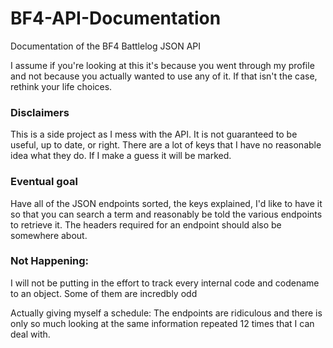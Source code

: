# BF4-API-Documentation
Documentation of the BF4 Battlelog JSON API

I assume if you're looking at this it's because you went through my profile and not because you actually wanted to use any of it. If that isn't the case, rethink your life choices.

### Disclaimers
This is a side project as I mess with the API. It is not guaranteed to be useful, up to date, or right. There are a lot of keys that I have no reasonable idea what they do. If I make a guess it will be marked.

### Eventual goal
Have all of the JSON endpoints sorted, the keys explained, I'd like to have it so that you can search a term and reasonably be told the various endpoints to retrieve it. The headers required for an endpoint should also be somewhere about.

### Not Happening:

I will not be putting in the effort to track every internal code and codename to an object. Some of them are incredbly odd

Actually giving myself a schedule: The endpoints are ridiculous and there is only so much looking at the same information repeated 12 times that I can deal with.
